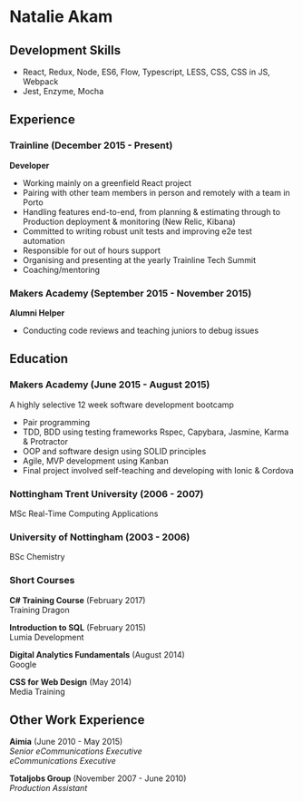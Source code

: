 # Natalie Akam

## Development Skills

- React, Redux, Node, ES6, Flow, Typescript, LESS, CSS, CSS in JS, Webpack
- Jest, Enzyme, Mocha

## Experience

### Trainline (December 2015 - Present)

**Developer**
- Working mainly on a greenfield React project 
- Pairing with other team members in person and remotely with a team in Porto
- Handling features end-to-end, from planning & estimating through to Production deployment & monitoring (New Relic, Kibana) 
- Committed to writing robust unit tests and improving e2e test automation 
- Responsible for out of hours support 
- Organising and presenting at the yearly Trainline Tech Summit 
- Coaching/mentoring

### Makers Academy (September 2015 - November 2015)

**Alumni Helper**
- Conducting code reviews and teaching juniors to debug issues

## Education

### Makers Academy (June 2015 - August 2015)

A highly selective 12 week software development bootcamp

- Pair programming
- TDD, BDD using testing frameworks Rspec, Capybara, Jasmine, Karma & Protractor
- OOP and software design using SOLID principles
- Agile, MVP development using Kanban
- Final project involved self-teaching and developing with Ionic & Cordova

### Nottingham Trent University (2006 - 2007)
MSc Real-Time Computing Applications

### University of Nottingham (2003 - 2006)
BSc Chemistry


### Short Courses

**C# Training Course** (February 2017)<br>
Training Dragon

**Introduction to SQL** (February 2015)<br>
Lumia Development

**Digital Analytics Fundamentals** (August 2014)<br>
Google

**CSS for Web Design** (May 2014)<br>
Media Training

## Other Work Experience

**Aimia** (June 2010 - May 2015)<br>
*Senior eCommunications Executive*<br>
*eCommunications Executive*

**Totaljobs Group** (November 2007 - June 2010)<br>
*Production Assistant*  
